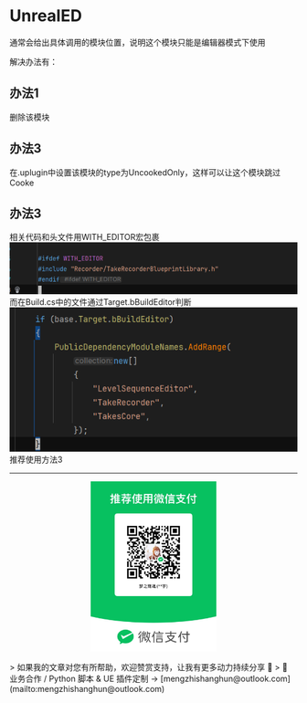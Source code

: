 # UnrealED
通常会给出具体调用的模块位置，说明这个模块只能是编辑器模式下使用

解决办法有：
## 办法1
删除该模块

## 办法3
在.uplugin中设置该模块的type为UncookedOnly，这样可以让这个模块跳过Cooke

## 办法3
相关代码和头文件用WITH_EDITOR宏包裹
![](https://raw.githubusercontent.com/mengzhishanghun/mengzhishanghun/main/Blog/Assets/00-%E9%99%84%E4%BB%B6%E8%B5%84%E6%BA%90/%E5%9B%BE%E7%89%87/Pasted%20image%2020240605140940.png)
而在Build.cs中的文件通过Target.bBuildEditor判断
![](https://raw.githubusercontent.com/mengzhishanghun/mengzhishanghun/main/Blog/Assets/00-%E9%99%84%E4%BB%B6%E8%B5%84%E6%BA%90/%E5%9B%BE%E7%89%87/Pasted%20image%2020240605141009.png)
推荐使用方法3

---

<p align="center">
  <img src="https://raw.githubusercontent.com/mengzhishanghun/mengzhishanghun/main/PayCodes/WeChatPay.jpg" width="220"/>
</p>
> 如果我的文章对您有所帮助，欢迎赞赏支持，让我有更多动力持续分享 🙏   
> 💼 业务合作 / Python 脚本 & UE 插件定制 → [mengzhishanghun@outlook.com](mailto:mengzhishanghun@outlook.com)